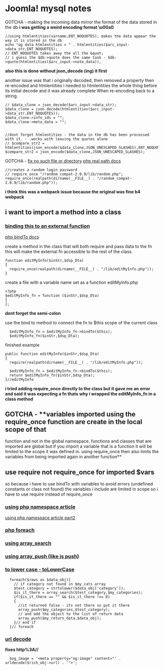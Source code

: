 # Joomla! mysql notes
GOTCHA - making the incoming data mirror the format of the data stored in the db
**i was getting a weird encoding format \u00a0**
```
//using htmlentities(varname,ENT_NOQUOTES); makes the data appear the way it is stored in the db
echo "og data htmlentities = " . htmlentities($arc_input->data_str,ENT_NOQUOTES);
// ENT_NOQUOTES takes away the all the &quot;
// i guess the $db->quote does the same task - $db->quote(htmlentities($arc_input->note_data)),
```
**also this is done without json_decode (ing) it first**

another issue was that i originally decoded, then removed a property then re-encoded and htmlentities
i needed to htmlentities the whole thing before its initial decode and it was already complete When
re-encoding back to a string.
```
// $data_clone = json_decode($arc_input->data_str);
$data_clone = json_decode(htmlentities($arc_input->data_str,ENT_NOQUOTES));
$data_clone->info_ids = "";
$data_clone->meta_data = "";


//dont forget htmlentities - the data in the db has been processed with it. - .works with leaving the quotes alone
// $compare_str2 = htmlentities(json_encode($data_clone,JSON_UNESCAPED_SLASHES),ENT_NOQUOTES);
$compare_str2 = json_encode($data_clone,JSON_UNESCAPED_SLASHES);
```
GOTCHA - [fix no such file or directory](https://stackoverflow.com/questions/5116421/require-once-failed-to-open-stream-no-such-file-or-directory)
[php real path docs](http://php.net/realpath)
```
//creates a random login password
// require_once "/random_compat-2.0.9/lib/random.php";
require_once(realpath(dirname(__FILE__) . "/random_compat-2.0.9/lib/random.php"));
```
**i think this was a webpack issue because the original was fine b4 webpack**

## i want to import a method into a class
### [binding this to an external function](https://softonsofa.com/php-how-to-use-this-in-closure-context-matters/)
[php bindTo docs](http://php.net/manual/en/closure.bindto.php)

create a method in the class that will both require and pass data to the fn
this will make the external fn accessible to the rest of the class.
```
function editMyInfo($inStr,$dsp_Dta)
{
  require_once(realpath(dirname(__FILE__) . "/lib/editMyInfo.php"));
}
```

create a file with a variable name set as a function
editMyInfo.php
```
<?php
$editMyInfo_fn = function ($inStr,$dsp_Dta)
{
};
```
**dont forget the semi-colon**

use the bind to method to connect the fn to $this scope of the current class
```
  $editMyInfo_fn = $editMyInfo_fn->bindTo($this);
  $editMyInfo_fn($inStr,$dsp_Dta);
```

finished example
```
public function editMyInfo($inStr,$dsp_Dta)
{
  require(realpath(dirname(__FILE__) . "/lib/editMyInfo.php"));

  $editMyInfo_fn = $editMyInfo_fn->bindTo($this);
  return $editMyInfo_fn($inStr,$dsp_Dta);
}//editMyInfo
```
**i tried adding require_once directly to the class but it gave me an error and
said it was expecting a fn thats why i wrapped the editMyInfo_fn in a class method**

## GOTCHA - **variables imported using the require_once function are create in the local scope of that
function and not in the global namespace. functions and classes that are imported are global but if you import a variable that is a function it will be limited to the scope it was defined in. using require_once then also limits the variables from being imported again in another function**

## use require not require_once for imported $vars
so because i have to use bindTo with variables to avoid errors (undefined constants or class not found) the variables i include are limited in scope so i have to use require instead of require_once

### [using php namespace article](https://www.sitepoint.com/php-53-namespaces-basics/)
[using php namespace article part2](https://www.sitepoint.com/php-namespaces-import-alias-resolution/)

### [php foreach](http://php.net/manual/en/control-structures.foreach.php)
### [using array_search](http://php.net/manual/en/function.array-search.php)
### [using array_push (like js push)](https://www.w3schools.com/php/func_array_push.asp)
### [to lower case - toLowerCase](https://www.w3schools.com/php/func_string_strtolower.asp)
```
  foreach($rows as $data_obj){
    // if category not found in $my_cats array
    $test_category = strtolower($data_obj['category']);
    $is_it_there = array_search($test_category,$my_categories);
    if($is_it_there == "" && $is_it_there !== 0)
    {
      //it returned false - its not there so put it there
      array_push($my_categories,$test_category);
      // and add the object to the list of return data
      array_push($my_return_data,$data_obj);
    }// end if
  }// foreach

```
### [url decode](http://php.net/manual/en/function.urldecode.php)
**fixes http%3A//**
```
  $og_image = '<meta property="og:image" content="' . urldecode($rich_obj->url) . '">';
```
